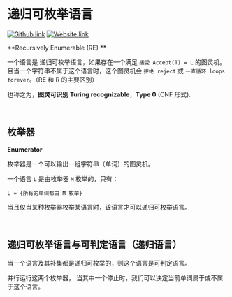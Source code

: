 # 递归可枚举语言
[![Github link](https://img.shields.io/badge/FaDrYL--blue?style=social&logo=Github&logoWidth=15)](https://github.com/FaDrYL)
[![Website link](https://img.shields.io/badge/FaDr-YL-blue?style=flat&color=009f9f)](https://www.fadryl.com/)

**Recursively Enumerable (RE) **

一个语言是 递归可枚举语言，如果存在一个满足 `接受 Accept(T) = L` 的图灵机。
且当一个字符串不属于这个语言时，这个图灵机会 `拒绝 reject` 或 `一直循环 loops forever`。（RE 和 R 的主要区别）

也称之为，**图灵可识别 Turing recognizable**，**Type 0** (CNF 形式).

<br/>

## 枚举器
**Enumerator**

枚举器是一个可以输出一组字符串（单词）的图灵机。

一个语言 `L` 是由枚举器 `M` 枚举的，只有：

`L = {所有的单词都由 M 枚举}`

当且仅当某种枚举器枚举某语言时，该语言才可以递归可枚举语言。

<br/>

## 递归可枚举语言与可判定语言（递归语言）
当一个语言及其补集都是递归可枚举的，则这个语言是可判定语言。

并行运行这两个枚举器，
当其中一个停止时，我们可以决定当前单词属于或不属于这个语言。

